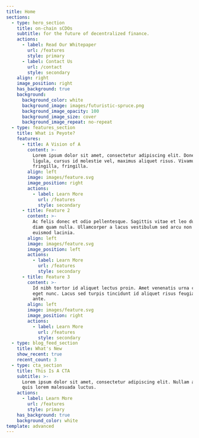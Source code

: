 ```yaml
---
title: Home
sections:
  - type: hero_section
    title: on-chain sCDOs
    subtitle: for the future of decentralized finance.
    actions:
      - label: Read Our Whitepaper
        url: /features
        style: primary
      - label: Contact Us
        url: /contact
        style: secondary
    align: right
    image_position: right
    has_background: true
    background:
      background_color: white
      background_image: images/futuristic-spruce.png
      background_image_opacity: 100
      background_image_size: cover
      background_image_repeat: no-repeat
  - type: features_section
    title: What is Peyote?
    features:
      - title: A Vision of A
        content: >-
          Lorem ipsum dolor sit amet, consectetur adipiscing elit. Donec nisl
          ligula, cursus id molestie vel, maximus aliquet risus. Vivamus in nibh
          fringilla, fringilla.
        align: left
        image: images/feature.svg
        image_position: right
        actions:
          - label: Learn More
            url: /features
            style: secondary
      - title: Feature 2
        content: >-
          Ac felis donec et odio pellentesque. Sagittis vitae et leo duis ut
          diam quam nulla. Ullamcorper a lacus vestibulum sed arcu non odio
          euismod lacinia.
        align: left
        image: images/feature.svg
        image_position: left
        actions:
          - label: Learn More
            url: /features
            style: secondary
      - title: Feature 3
        content: >-
          Id nibh tortor id aliquet lectus proin. Amet venenatis urna cursus
          eget nunc. Lacus sed turpis tincidunt id aliquet risus feugiat in
          ante.
        align: left
        image: images/feature.svg
        image_position: right
        actions:
          - label: Learn More
            url: /features
            style: secondary
  - type: blog_feed_section
    title: What's New
    show_recent: true
    recent_count: 3
  - type: cta_section
    title: This Is A CTA
    subtitle: >-
      Lorem ipsum dolor sit amet, consectetur adipiscing elit. Nullam a metus
      quis lorem malesuada luctus.
    actions:
      - label: Learn More
        url: /features
        style: primary
    has_background: true
    background_color: white
template: advanced
---
```


